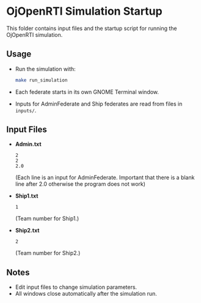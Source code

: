 # OjOpenRTI Simulation Startup

This folder contains input files and the startup script for running the OjOpenRTI simulation.

## Usage

- Run the simulation with:
  ```bash
  make run_simulation
  ```

- Each federate starts in its own GNOME Terminal window.
- Inputs for AdminFederate and Ship federates are read from files in `inputs/`.

## Input Files

- **Admin.txt**  
  ```
  2
  2
  2.0

  ```
  (Each line is an input for AdminFederate. Important that there is a blank line after 2.0 otherwise the program does not work)

- **Ship1.txt**  
  ```
  1
  ```
  (Team number for Ship1.)

- **Ship2.txt**  
  ```
  2
  ```
  (Team number for Ship2.)

## Notes

- Edit input files to change simulation parameters.
- All windows close automatically after the simulation run.